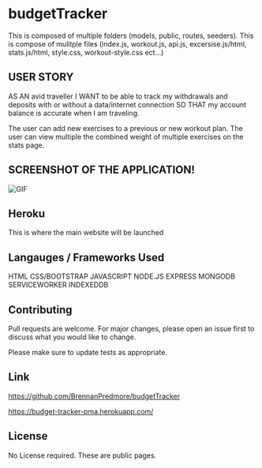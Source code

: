 # budgetTracker

This is composed of multiple folders (models, public, routes, seeders). This is compose of mulitple files (index.js, workout.js, api.js, excersise.js/html, stats.js/html, style.css, workout-style.css ect...)

## USER STORY
AS AN avid traveller 
I WANT to be able to track my withdrawals and deposits with or without a data/internet connection 
SO THAT my account balance is accurate when I am traveling.

The user can add new exercises to a previous or new workout plan. The user can view multiple the combined weight of multiple exercises on the stats page.

## SCREENSHOT OF THE APPLICATION!
![GIF]()

## Heroku

This is where the main website will be launched 


## Langauges / Frameworks Used

HTML
CSS/BOOTSTRAP
JAVASCRIPT
NODE.JS
EXPRESS
MONGODB
SERVICEWORKER
INDEXEDDB

## Contributing
Pull requests are welcome. For major changes, please open an issue first to discuss what you would like to change.

Please make sure to update tests as appropriate.

## Link
https://github.com/BrennanPredmore/budgetTracker

https://budget-tracker-pma.herokuapp.com/

## License
No License required. These are public pages. 


